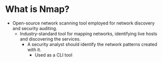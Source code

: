 # What is Nmap?

- Open-source network scanning tool employed for network discovery and security auditing.
  - Industry-standard tool for mapping networks, identifying live hosts and discovering the services.
    - A security analyst should identify the network patterns created with it.
      - Used as a CLI tool
